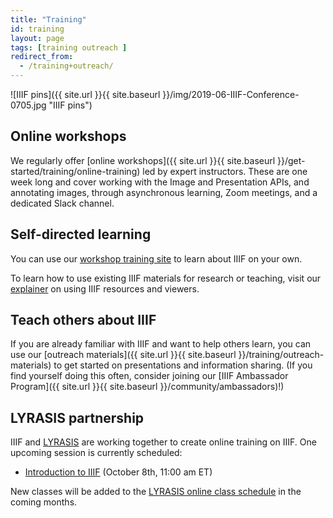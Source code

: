 ```yaml
---
title: "Training"
id: training
layout: page
tags: [training outreach ]
redirect_from:
  - /training+outreach/
---
```



![IIIF pins]({{ site.url }}{{ site.baseurl }}/img/2019-06-IIIF-Conference-0705.jpg "IIIF pins")

## Online workshops
We regularly offer [online workshops]({{ site.url }}{{ site.baseurl }}/get-started/training/online-training) led by expert instructors. These are one week long and cover working with the Image and Presentation APIs, and annotating images, through asynchronous learning, Zoom meetings, and a dedicated Slack channel.

## Self-directed learning
You can use our [workshop training site](https://training.iiif.io/iiif-online-workshop/) to learn about IIIF on your own. 

To learn how to use existing IIIF materials for research or teaching, visit our [explainer](https://medium.com/@IIIF_io/how-to-use-iiif-resources-and-image-viewers-bd378a68b013) on using IIIF resources and viewers.

## Teach others about IIIF
If you are already familiar with IIIF and want to help others learn, you can use our [outreach materials]({{ site.url }}{{ site.baseurl }}/training/outreach-materials) to get started on presentations and information sharing. (If you find yourself doing this often, consider joining our [IIIF Ambassador Program]({{ site.url }}{{ site.baseurl }}/community/ambassadors)!)

## LYRASIS partnership

IIIF and [LYRASIS](https://www.lyrasis.org/Leadership/Pages/LYRASIS-Learning.aspx) are working together to create online training on IIIF. One upcoming session is currently scheduled:

- [Introduction to IIIF](https://www.lyrasis.org/Content/Pages/Event-Details.aspx?Eid=F26BCB02-CACA-EA11-80EB-00155DE5EC03) (October 8th, 11:00 am ET)

New classes will be added to the [LYRASIS online class schedule](https://www.lyrasis.org/Leadership/Pages/LYRASIS-Learning.aspx) in the coming months.
